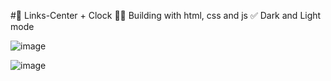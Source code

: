 #📡 Links-Center + Clock
 🧑‍💻 Building with html, css and js
 ✅ Dark and Light mode

![image](https://user-images.githubusercontent.com/100095709/206730564-671dee49-6097-436f-b2c4-c465d69048cc.png)

![image](https://user-images.githubusercontent.com/100095709/206730666-1cf02ad4-7ed9-4638-84b7-e9316f77f360.png)


